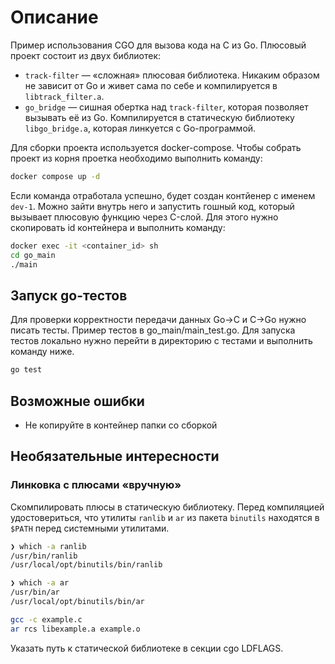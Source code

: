 # Описание
Пример использования CGO для вызова кода на C из Go. Плюсовый проект состоит из двух библиотек:
- `track-filter` — «сложная» плюсовая библиотека. Никаким образом не зависит от Go и живет сама по себе и компилируется в `libtrack_filter.a`.
- `go_bridge` — сишная обертка над `track-filter`, которая позволяет вызывать её из Go. Компилируется в статическую библиотеку `libgo_bridge.a`, которая линкуется с Go-программой.

Для сборки проекта используется docker-compose. Чтобы собрать проект из корня проетка необходимо выполнить команду:
```sh
docker compose up -d
```
Если команда отработала успешно, будет создан контйенер с именем `dev-1`. Можно зайти внутрь него и запустить гошный код, который вызывает плюсовую функцию через C-слой. Для этого нужно скопировать id контейнера и выполнить команду:
```sh
docker exec -it <container_id> sh
cd go_main
./main
```

## Запуск go-тестов
Для проверки корректности передачи данных Go->C и C->Go нужно писать тесты. Пример тестов в go_main/main_test.go. Для запуска тестов локально нужно перейти в директорию с тестами и выполнить команду ниже.
```sh
go test
```

## Возможные ошибки
- Не копируйте в контейнер папки со сборкой


## Необязательные интересности
### Линковка с плюсами «вручную»

Скомпилировать плюсы в статическую библиотеку. Перед компиляцией удостовериться, что утилиты `ranlib` и `ar` из пакета `binutils` находятся в `$PATH` перед системными утилитами.
```sh
❯ which -a ranlib
/usr/bin/ranlib
/usr/local/opt/binutils/bin/ranlib

❯ which -a ar
/usr/bin/ar
/usr/local/opt/binutils/bin/ar
```


```sh
gcc -c example.c
ar rcs libexample.a example.o
```

Указать путь к статической библиотеке в секции cgo LDFLAGS. 
